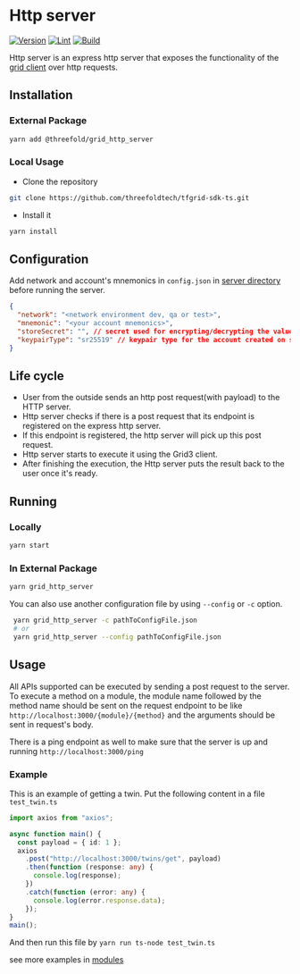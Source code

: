 # Http server

[![Version](https://img.shields.io/npm/v/@threefold/grid_http_server?color=blue)](https://www.npmjs.com/package/@threefold/grid_http_server)
[![Lint](https://github.com/threefoldtech/tfgrid-sdk-ts/actions/workflows/lint.yml/badge.svg)](https://github.com/threefoldtech/tfgrid-sdk-ts/actions/workflows/lint.yml)
[![Build](https://github.com/threefoldtech/tfgrid-sdk-ts/actions/workflows/build.yml/badge.svg)](https://github.com/threefoldtech/tfgrid-sdk-ts/actions/workflows/build.yml)

Http server is an express http server that exposes the functionality of the [grid client](../grid_client/README.md) over http requests.

## Installation

### External Package

```bash
yarn add @threefold/grid_http_server
```

### Local Usage

- Clone the repository

```bash
git clone https://github.com/threefoldtech/tfgrid-sdk-ts.git
```

- Install it

```bash
yarn install
```

## Configuration

Add network and account's mnemonics in `config.json` in [server directory](./src/config.json) before running the server.

```json
{
  "network": "<network environment dev, qa or test>",
  "mnemonic": "<your account mnemonics>",
  "storeSecret": "", // secret used for encrypting/decrypting the values in tfkvStore
  "keypairType": "sr25519" // keypair type for the account created on substrate
}
```

## Life cycle

- User from the outside sends an http post request(with payload) to the HTTP server.
- Http server checks if there is a post request that its endpoint is registered on the express http server.
- If this endpoint is registered, the http server will pick up this post request.
- Http server starts to execute it using the Grid3 client.
- After finishing the execution, the Http server puts the result back to the user once it's ready.

## Running

### Locally

```bash
yarn start
```

### In External Package

```bash
yarn grid_http_server
```

You can also use another configuration file by using `--config` or `-c` option.

```bash
 yarn grid_http_server -c pathToConfigFile.json
 # or
 yarn grid_http_server --config pathToConfigFile.json
```

## Usage

All APIs supported can be executed by sending a post request to the server. To execute a method on a module, the module name followed by the method name should be sent on the request endpoint to be like `http://localhost:3000/{module}/{method}` and the arguments should be sent in request's body.

There is a ping endpoint as well to make sure that the server is up and running `http://localhost:3000/ping`

### Example

This is an example of getting a twin.
Put the following content in a file `test_twin.ts`

```ts
import axios from "axios";

async function main() {
  const payload = { id: 1 };
  axios
    .post("http://localhost:3000/twins/get", payload)
    .then(function (response: any) {
      console.log(response);
    })
    .catch(function (error: any) {
      console.log(error.response.data);
    });
}
main();
```

And then run this file by `yarn run ts-node test_twin.ts`

see more examples in [modules](../grid_client/docs/module.md)
